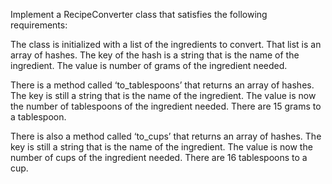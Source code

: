 Implement a RecipeConverter class that satisfies the following requirements:

The class is initialized with a list of the ingredients to convert.
That list is an array of hashes.
The key of the hash is a string that is the name of the ingredient.
The value is number of grams of the ingredient needed.


There is a method called ‘to_tablespoons’ that returns an array of hashes.
The key is still a string that is the name of the ingredient.
The value is now the number of tablespoons of the ingredient needed.
There are 15 grams to a tablespoon.

There is also a method called ‘to_cups’ that returns an array of hashes.
The key is still a string that is the name of the ingredient.
The value is now the number of cups of the ingredient needed.
There are 16 tablespoons to a cup.